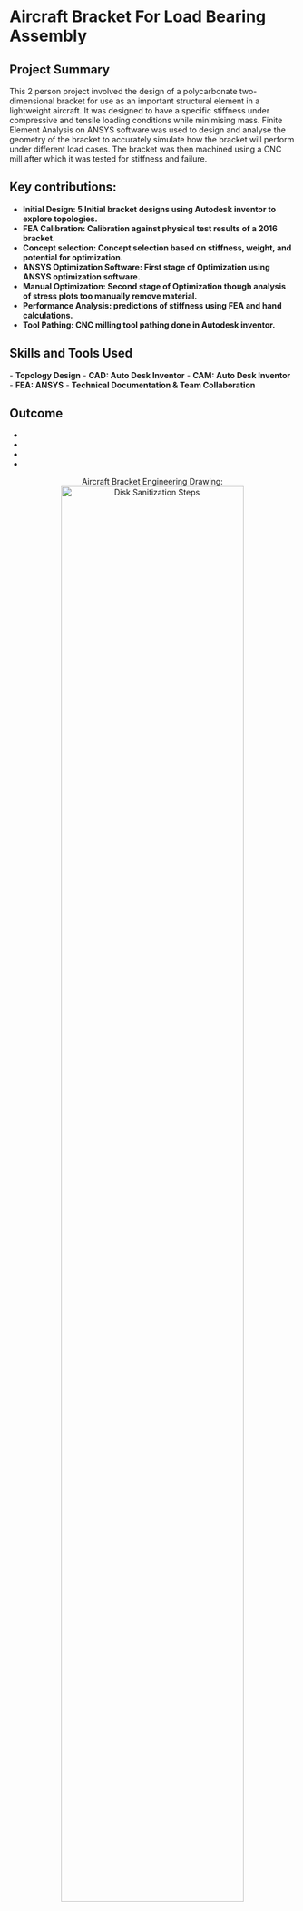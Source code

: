 <h1>Aircraft Bracket For Load Bearing Assembly</h1>

<h2>Project Summary</h2>
This 2 person project involved the design of a polycarbonate two-dimensional bracket for use as an important structural element in a lightweight aircraft. It was designed to have a specific stiffness under compressive and tensile loading conditions while minimising mass. Finite Element Analysis on ANSYS software was used to design and analyse the geometry of the bracket to accurately simulate how the bracket will perform under different load cases. The bracket was then machined using a CNC mill after which it was tested for stiffness and failure.
<br />


<h2>Key contributions:</h2>

- <b>Initial Design:   5 Initial bracket designs using Autodesk inventor to explore topologies.</b>
- <b>FEA Calibration:   Calibration against physical test results of a 2016 bracket.</b>
- <b>Concept selection:   Concept selection based on stiffness, weight, and potential for optimization.</b>
- <b>ANSYS Optimization Software:   First stage of Optimization using ANSYS optimization software.</b>
- <b>Manual Optimization:   Second stage of Optimization though analysis of stress plots too manually remove material.</b>
- <b>Performance Analysis:   predictions of stiffness using FEA and hand calculations.</b>
- <b>Tool Pathing:   CNC milling tool pathing done in Autodesk inventor.</b>

<h2> Skills and Tools Used </h2>
- <b>Topology Design</b> 
- <b>CAD: Auto Desk Inventor</b> 
- <b>CAM: Auto Desk Inventor</b> 
- <b>FEA: ANSYS</b> 
- <b>Technical Documentation & Team Collaboration</b> 

<h2>Outcome</h2>

- <b></b>
- <b></b>
- <b></b>
- <b></b>

<p align="center">
Aircraft Bracket Engineering Drawing: <br/>
<img src="https://i.imgur.com/62EF45q.png" height="80%" width="80%" alt="Disk Sanitization Steps"/>
<br />
<br />
ANSYS Stress Contour Plots (tension on the left, compression on the right): <br/>
<img src="https://i.imgur.com/51gD7cI.png" height="80%" width="80%" alt="Disk Sanitization Steps"/>
<br />
<br />



<!--
 ```diff
- text in red
+ text in green
! text in orange
# text in gray
@@ text in purple (and bold)@@
```
--!>
